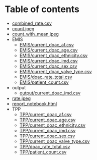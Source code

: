 # Table of contents

* [combined_rate.csv](combined_rate.csv)
* [count.jpeg](count.jpeg)
* [count_with_mean.jpeg](count_with_mean.jpeg)
* EMIS
  * [EMIS/current_doac_af.csv](EMIS/current_doac_af.csv)
  * [EMIS/current_doac_age.csv](EMIS/current_doac_age.csv)
  * [EMIS/current_doac_ethnicity.csv](EMIS/current_doac_ethnicity.csv)
  * [EMIS/current_doac_imd.csv](EMIS/current_doac_imd.csv)
  * [EMIS/current_doac_sex.csv](EMIS/current_doac_sex.csv)
  * [EMIS/current_doac_valve_type.csv](EMIS/current_doac_valve_type.csv)
  * [EMIS/doac_rate_total.csv](EMIS/doac_rate_total.csv)
  * [EMIS/patient_count.csv](EMIS/patient_count.csv)
* output
  * [output/current_doac_imd.csv](output/current_doac_imd.csv)
* [rate.jpeg](rate.jpeg)
* [report_notebook.html](report_notebook.html)
* TPP
  * [TPP/current_doac_af.csv](TPP/current_doac_af.csv)
  * [TPP/current_doac_age.csv](TPP/current_doac_age.csv)
  * [TPP/current_doac_ethnicity.csv](TPP/current_doac_ethnicity.csv)
  * [TPP/current_doac_imd.csv](TPP/current_doac_imd.csv)
  * [TPP/current_doac_sex.csv](TPP/current_doac_sex.csv)
  * [TPP/current_doac_valve_type.csv](TPP/current_doac_valve_type.csv)
  * [TPP/doac_rate_total.csv](TPP/doac_rate_total.csv)
  * [TPP/patient_count.csv](TPP/patient_count.csv)